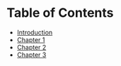 # Table of Contents

* [Introduction](./introduction.md)
* [Chapter 1](./chapter-1.md)
* [Chapter 2](./chapter-2.md)
* [Chapter 3](./chapter-3.md)